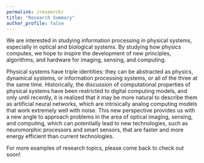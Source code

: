 ```yaml
---
permalink: /research/
title: "Research Summary"
author_profile: false
---
```


We are interested in studying information processing in physical systems, especially in optical and biological systems. By studying how physics computes, we hope to inspire the development of new principles, algorithms, and hardware for imaging, sensing, and computing.

Physical systems have triple identities: they can be abstracted as physics, dynamical systems, or information processing systems, or all of the three at the same time. Historically, the discussion of computational properties of physical systems have been restricted to digital computing models, and only until recently, it is realized that it may be more natural to describe them as artificial neural networks, which are intrisically analog computing models that work extremely well with noise. This new perspective provides us with a new angle to approach problems in the area of optical imaging, sensing, and computing, which can potentially lead to new technologies, such as neuromorphic processors and smart sensors, that are faster and more energy efficient than current technologies.

For more examples of research topics, please come back to check out soon!
